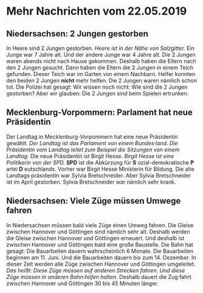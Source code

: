 # Mehr Nachrichten vom 22.05.2019


## Niedersachsen: 2 Jungen gestorben
In Heere sind 2 Jungen gestorben. 
*Heere ist in der Nähe von Salzgitter.* Ein Junge war 7 Jahre alt. Und der andere Junge war 4 Jahre alt. Die 2 Jungen waren abends nicht nach Hause gekommen. Deshalb haben die Eltern nach den 2 Jungen gesucht. Dann haben die Eltern die 2 Jungen in einem Teich gefunden. Dieser Teich war im Garten von einem Nachbarn. Helfer konnten den beiden 2 Jungen **nicht** mehr helfen. Die 2 Jungen waren nämlich schon tot. Die Polizei hat gesagt: Wir wissen noch nicht: Wie sind die 2 Jungen gestorben? Aber wir glauben: Die 2 Jungen sind beim Spielen ertrunken. 

## Mecklenburg-Vorpommern: Parlament hat neue Präsidentin
Der Landtag in Mecklenburg-Vorpommern hat eine neue Präsidentin gewählt. 
*Der Landtag ist das Parlament von einem Bundes·land.* 
*Die Präsidentin vom Landtag leitet zum Beispiel die Sitzungen von einem Landtag.* Die neue Präsidentin ist Birgit Hesse. 
*Birgit Hesse ist eine Politikerin von der SPD.* 
**SPD** ist die Abkürzung für **S** ozial-demokratische **P** artei **D** eutschlands. Vorher war Birgit Hesse Ministerin für Bildung. Die alte Landtags·präsidentin war Sylvia Bretschneider. Aber Sylvia Bretschneider ist im April gestorben. Sylvia Bretschneider war nämlich sehr krank. 

## Niedersachsen: Viele Züge müssen Umwege fahren
In Niedersachsen müssen bald viele Züge einen Umweg fahren. Die Gleise zwischen Hannover und Göttingen sind nämlich sehr alt. Deshalb werden die Gleise zwischen Hannover und Göttingen erneuert. Und deshalb ist zwischen Hannover und Göttingen bald eine große Baustelle. Die Bahn hat gesagt: Die Bauarbeiten dauern wahrscheinlich 6 Monate. Die Bauarbeiten beginnen am 11. Juni. Und die Bauarbeiten dauern bis zum 14. Dezember. In dieser Zeit werden alle Züge zwischen Hannover und Göttingen umgeleitet. *Das heißt:* 
*Diese Züge müssen auf anderen Strecken fahren.* 
*Und diese Züge müssen in anderen Bahn·höfen halten.* Deshalb dauert die Zug·fahrt zwischen Hannover und Göttingen 30 bis 45 Minuten länger. 
